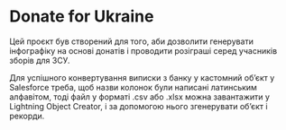 # Donate for Ukraine

Цей проєкт був створений для того, аби дозволити генерувати інфографіку на основі донатів і проводити розіграші серед учасників зборів для ЗСУ.

Для успішного конвертування виписки з банку у кастомний обʼєкт у Salesforce треба, щоб назви колонок були написані латинським алфавітом, тоді файл у форматі .csv або .xlsx можна завантажити у Lightning Object Creator, і за допомогою нього згенерувати обʼєкт і рекорди.


